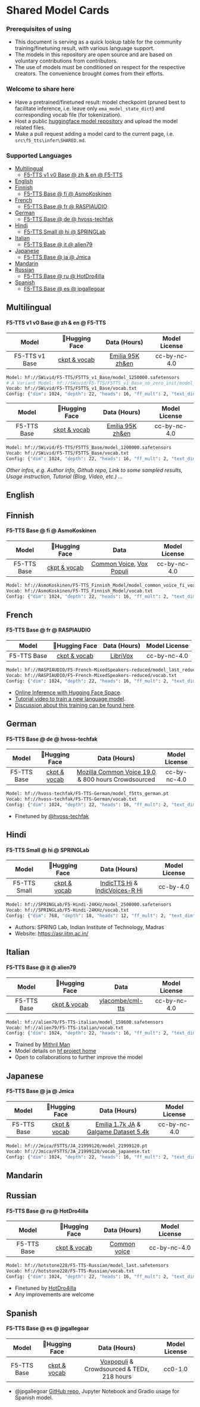 <!-- omit in toc -->
# Shared Model Cards

<!-- omit in toc -->
### **Prerequisites of using**
- This document is serving as a quick lookup table for the community training/finetuning result, with various language support.
- The models in this repository are open source and are based on voluntary contributions from contributors.
- The use of models must be conditioned on respect for the respective creators. The convenience brought comes from their efforts.

<!-- omit in toc -->
### **Welcome to share here**
- Have a pretrained/finetuned result: model checkpoint (pruned best to facilitate inference, i.e. leave only `ema_model_state_dict`) and corresponding vocab file (for tokenization).
- Host a public [huggingface model repository](https://huggingface.co/new) and upload the model related files.
- Make a pull request adding a model card to the current page, i.e. `src\f5_tts\infer\SHARED.md`.

<!-- omit in toc -->
### Supported Languages
- [Multilingual](#multilingual)
    - [F5-TTS v1 v0 Base @ zh \& en @ F5-TTS](#f5-tts-v1-v0-base--zh--en--f5-tts)
- [English](#english)
- [Finnish](#finnish)
    - [F5-TTS Base @ fi @ AsmoKoskinen](#f5-tts-base--fi--asmokoskinen)
- [French](#french)
    - [F5-TTS Base @ fr @ RASPIAUDIO](#f5-tts-base--fr--raspiaudio)
- [German](#german)
    - [F5-TTS Base @ de @ hvoss-techfak](#f5-tts-base--de--hvoss-techfak)
- [Hindi](#hindi)
    - [F5-TTS Small @ hi @ SPRINGLab](#f5-tts-small--hi--springlab)
- [Italian](#italian)
    - [F5-TTS Base @ it @ alien79](#f5-tts-base--it--alien79)
- [Japanese](#japanese)
    - [F5-TTS Base @ ja @ Jmica](#f5-tts-base--ja--jmica)
- [Mandarin](#mandarin)
- [Russian](#russian)
    - [F5-TTS Base @ ru @ HotDro4illa](#f5-tts-base--ru--hotdro4illa)
- [Spanish](#spanish)
    - [F5-TTS Base @ es @ jpgallegoar](#f5-tts-base--es--jpgallegoar)


## Multilingual

#### F5-TTS v1 v0 Base @ zh & en @ F5-TTS
|Model|🤗Hugging Face|Data (Hours)|Model License|
|:---:|:------------:|:-----------:|:-------------:|
|F5-TTS v1 Base|[ckpt & vocab](https://huggingface.co/SWivid/F5-TTS/tree/main/F5TTS_v1_Base)|[Emilia 95K zh&en](https://huggingface.co/datasets/amphion/Emilia-Dataset/tree/fc71e07)|cc-by-nc-4.0|

```bash
Model: hf://SWivid/F5-TTS/F5TTS_v1_Base/model_1250000.safetensors
# A Variant Model: hf://SWivid/F5-TTS/F5TTS_v1_Base_no_zero_init/model_1250000.safetensors
Vocab: hf://SWivid/F5-TTS/F5TTS_v1_Base/vocab.txt
Config: {"dim": 1024, "depth": 22, "heads": 16, "ff_mult": 2, "text_dim": 512, "conv_layers": 4}
```

|Model|🤗Hugging Face|Data (Hours)|Model License|
|:---:|:------------:|:-----------:|:-------------:|
|F5-TTS Base|[ckpt & vocab](https://huggingface.co/SWivid/F5-TTS/tree/main/F5TTS_Base)|[Emilia 95K zh&en](https://huggingface.co/datasets/amphion/Emilia-Dataset/tree/fc71e07)|cc-by-nc-4.0|

```bash
Model: hf://SWivid/F5-TTS/F5TTS_Base/model_1200000.safetensors
Vocab: hf://SWivid/F5-TTS/F5TTS_Base/vocab.txt
Config: {"dim": 1024, "depth": 22, "heads": 16, "ff_mult": 2, "text_dim": 512, "text_mask_padding": False, "conv_layers": 4, "pe_attn_head": 1}
```

*Other infos, e.g. Author info, Github repo, Link to some sampled results, Usage instruction, Tutorial (Blog, Video, etc.) ...*


## English


## Finnish

#### F5-TTS Base @ fi @ AsmoKoskinen
|Model|🤗Hugging Face|Data|Model License|
|:---:|:------------:|:-----------:|:-------------:|
|F5-TTS Base|[ckpt & vocab](https://huggingface.co/AsmoKoskinen/F5-TTS_Finnish_Model)|[Common Voice](https://huggingface.co/datasets/mozilla-foundation/common_voice_17_0), [Vox Populi](https://huggingface.co/datasets/facebook/voxpopuli)|cc-by-nc-4.0|

```bash
Model: hf://AsmoKoskinen/F5-TTS_Finnish_Model/model_common_voice_fi_vox_populi_fi_20241206.safetensors
Vocab: hf://AsmoKoskinen/F5-TTS_Finnish_Model/vocab.txt
Config: {"dim": 1024, "depth": 22, "heads": 16, "ff_mult": 2, "text_dim": 512, "text_mask_padding": False, "conv_layers": 4, "pe_attn_head": 1}
```


## French

#### F5-TTS Base @ fr @ RASPIAUDIO
|Model|🤗Hugging Face|Data (Hours)|Model License|
|:---:|:------------:|:-----------:|:-------------:|
|F5-TTS Base|[ckpt & vocab](https://huggingface.co/RASPIAUDIO/F5-French-MixedSpeakers-reduced)|[LibriVox](https://librivox.org/)|cc-by-nc-4.0|

```bash
Model: hf://RASPIAUDIO/F5-French-MixedSpeakers-reduced/model_last_reduced.pt
Vocab: hf://RASPIAUDIO/F5-French-MixedSpeakers-reduced/vocab.txt
Config: {"dim": 1024, "depth": 22, "heads": 16, "ff_mult": 2, "text_dim": 512, "text_mask_padding": False, "conv_layers": 4, "pe_attn_head": 1}
```

- [Online Inference with Hugging Face Space](https://huggingface.co/spaces/RASPIAUDIO/f5-tts_french).
- [Tutorial video to train a new language model](https://www.youtube.com/watch?v=UO4usaOojys).
- [Discussion about this training can be found here](https://github.com/SWivid/F5-TTS/issues/434).


## German

#### F5-TTS Base @ de @ hvoss-techfak
|Model|🤗Hugging Face|Data (Hours)|Model License|
|:---:|:------------:|:-----------:|:-------------:|
|F5-TTS Base|[ckpt & vocab](https://huggingface.co/hvoss-techfak/F5-TTS-German)|[Mozilla Common Voice 19.0](https://commonvoice.mozilla.org/en/datasets) & 800 hours Crowdsourced |cc-by-nc-4.0|

```bash
Model: hf://hvoss-techfak/F5-TTS-German/model_f5tts_german.pt
Vocab: hf://hvoss-techfak/F5-TTS-German/vocab.txt
Config: {"dim": 1024, "depth": 22, "heads": 16, "ff_mult": 2, "text_dim": 512, "text_mask_padding": False, "conv_layers": 4, "pe_attn_head": 1}
```

- Finetuned by [@hvoss-techfak](https://github.com/hvoss-techfak)


## Hindi

#### F5-TTS Small @ hi @ SPRINGLab
|Model|🤗Hugging Face|Data (Hours)|Model License|
|:---:|:------------:|:-----------:|:-------------:|
|F5-TTS Small|[ckpt & vocab](https://huggingface.co/SPRINGLab/F5-Hindi-24KHz)|[IndicTTS Hi](https://huggingface.co/datasets/SPRINGLab/IndicTTS-Hindi) & [IndicVoices-R Hi](https://huggingface.co/datasets/SPRINGLab/IndicVoices-R_Hindi) |cc-by-4.0|

```bash
Model: hf://SPRINGLab/F5-Hindi-24KHz/model_2500000.safetensors
Vocab: hf://SPRINGLab/F5-Hindi-24KHz/vocab.txt
Config: {"dim": 768, "depth": 18, "heads": 12, "ff_mult": 2, "text_dim": 512, "text_mask_padding": False, "conv_layers": 4, "pe_attn_head": 1}
```

- Authors: SPRING Lab, Indian Institute of Technology, Madras
- Website: https://asr.iitm.ac.in/


## Italian

#### F5-TTS Base @ it @ alien79
|Model|🤗Hugging Face|Data|Model License|
|:---:|:------------:|:-----------:|:-------------:|
|F5-TTS Base|[ckpt & vocab](https://huggingface.co/alien79/F5-TTS-italian)|[ylacombe/cml-tts](https://huggingface.co/datasets/ylacombe/cml-tts) |cc-by-nc-4.0|

```bash
Model: hf://alien79/F5-TTS-italian/model_159600.safetensors
Vocab: hf://alien79/F5-TTS-italian/vocab.txt
Config: {"dim": 1024, "depth": 22, "heads": 16, "ff_mult": 2, "text_dim": 512, "text_mask_padding": False, "conv_layers": 4, "pe_attn_head": 1}
```

- Trained by [Mithril Man](https://github.com/MithrilMan)
- Model details on [hf project home](https://huggingface.co/alien79/F5-TTS-italian)
- Open to collaborations to further improve the model


## Japanese

#### F5-TTS Base @ ja @ Jmica
|Model|🤗Hugging Face|Data (Hours)|Model License|
|:---:|:------------:|:-----------:|:-------------:|
|F5-TTS Base|[ckpt & vocab](https://huggingface.co/Jmica/F5TTS/tree/main/JA_21999120)|[Emilia 1.7k JA](https://huggingface.co/datasets/amphion/Emilia-Dataset/tree/fc71e07) & [Galgame Dataset 5.4k](https://huggingface.co/datasets/OOPPEENN/Galgame_Dataset)|cc-by-nc-4.0|

```bash
Model: hf://Jmica/F5TTS/JA_21999120/model_21999120.pt
Vocab: hf://Jmica/F5TTS/JA_21999120/vocab_japanese.txt
Config: {"dim": 1024, "depth": 22, "heads": 16, "ff_mult": 2, "text_dim": 512, "text_mask_padding": False, "conv_layers": 4, "pe_attn_head": 1}
```


## Mandarin


## Russian

#### F5-TTS Base @ ru @ HotDro4illa
|Model|🤗Hugging Face|Data (Hours)|Model License|
|:---:|:------------:|:-----------:|:-------------:|
|F5-TTS Base|[ckpt & vocab](https://huggingface.co/hotstone228/F5-TTS-Russian)|[Common voice](https://huggingface.co/datasets/mozilla-foundation/common_voice_17_0)|cc-by-nc-4.0|

```bash
Model: hf://hotstone228/F5-TTS-Russian/model_last.safetensors
Vocab: hf://hotstone228/F5-TTS-Russian/vocab.txt
Config: {"dim": 1024, "depth": 22, "heads": 16, "ff_mult": 2, "text_dim": 512, "text_mask_padding": False, "conv_layers": 4, "pe_attn_head": 1}
```
- Finetuned by [HotDro4illa](https://github.com/HotDro4illa)
- Any improvements are welcome


## Spanish

#### F5-TTS Base @ es @ jpgallegoar
|Model|🤗Hugging Face|Data (Hours)|Model License|
|:---:|:------------:|:-----------:|:-------------:|
|F5-TTS Base|[ckpt & vocab](https://huggingface.co/jpgallegoar/F5-Spanish)|[Voxpopuli](https://huggingface.co/datasets/facebook/voxpopuli) & Crowdsourced & TEDx, 218 hours|cc0-1.0|

- @jpgallegoar [GitHub repo](https://github.com/jpgallegoar/Spanish-F5), Jupyter Notebook and Gradio usage for Spanish model.
